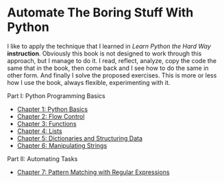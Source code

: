 # Automate The Boring Stuff With Python

I like to apply the technique that I learned in _Learn Python the Hard Way_ **instruction**. Obviously this book is not designed to work through this approach, but I manage to do it. I read,  reflect,  analyze, copy the code the same that in the book, then come back and I see how to do the same in other form. And finally I solve the proposed exercises. This is more or less how I use the book, always flexible, experimenting with it.

Part I: Python Programming Basics
* [Chapter 1: Python Basics](https://github.com/elohimgv/automate-the-boring-stuff-with-python/tree/master/01_phyton_basics/01_hello)
* [Chapter 2: Flow Control](https://github.com/elohimgv/automate-the-boring-stuff-with-python/tree/master/02_flow_control)
* [Chapter 3: Functions](https://github.com/elohimgv/automate-the-boring-stuff-with-python/tree/master/03_functions)
* [Chapter 4: Lists](https://github.com/elohimgv/automate-the-boring-stuff-with-python/tree/master/04_lists)
* [Chapter 5: Dictionaries and Structuring Data](https://github.com/elohimgv/automate-the-boring-stuff-with-python/tree/master/chapter_05)
* [Chapter 6: Manipulating Strings](https://github.com/elohimgv/automate-the-boring-stuff-with-python/tree/master/06_manipulating_strings)

Part II: Automating Tasks
* [Chapter 7: Pattern Matching with Regular Expressions](https://github.com/elohimgv/automate-the-boring-stuff-with-python/tree/master/07_pattern_matching_with_regular_expressions)
